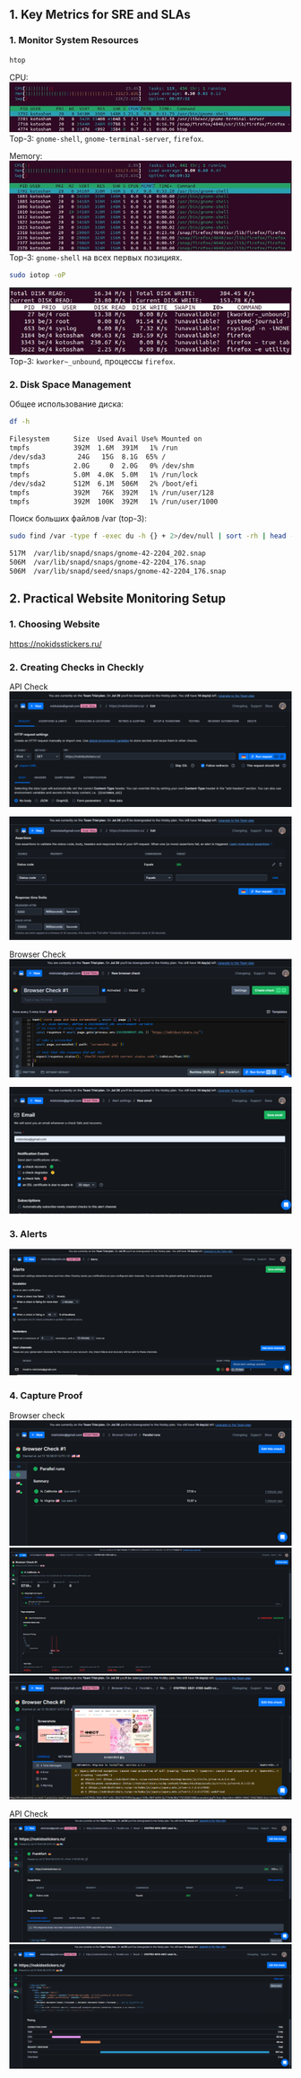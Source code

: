 ## 1. Key Metrics for SRE and SLAs
### 1. Monitor System Resources
```sh
htop
```
CPU:
![htop_cpu](images/screen3.jpg)
Top-3: `gnome-shell`, `gnome-terminal-server`, `firefox`.

Memory:
![htop_mem](images/screen4.jpg)
Top-3: `gnome-shell` на всех первых позициях.

```sh
sudo iotop -oP
```
![iotop](images/screen5.jpg)
Top-3: `kworker~_unbound`, процессы `firefox`.

### 2. Disk Space Management
Общее использование диска:
```sh
df -h
```
```
Filesystem      Size  Used Avail Use% Mounted on
tmpfs           392M  1.6M  391M   1% /run
/dev/sda3        24G   15G  8.1G  65% /
tmpfs           2.0G     0  2.0G   0% /dev/shm
tmpfs           5.0M  4.0K  5.0M   1% /run/lock
/dev/sda2       512M  6.1M  506M   2% /boot/efi
tmpfs           392M   76K  392M   1% /run/user/128
tmpfs           392M  100K  392M   1% /run/user/1000
```
Поиск больших файлов /var (top-3):
```sh
sudo find /var -type f -exec du -h {} + 2>/dev/null | sort -rh | head -3
```
```
517M  /var/lib/snapd/snaps/gnome-42-2204_202.snap
506M  /var/lib/snapd/snaps/gnome-42-2204_176.snap
506M  /var/lib/snapd/seed/snaps/gnome-42-2204_176.snap
```

## 2. Practical Website Monitoring Setup
### 1. Choosing Website
https://nokidsstickers.ru/
### 2. Creating Checks in Checkly
API Check
![](images/1.png)

![](images/2.png)

Browser Check
![](images/3.png)

![](images/4.png)

### 3. Alerts
![](images/5.png)

### 4. Capture Proof
Browser check
![](images/6.png)
![](images/7.png)
![](images/8.png)

API Check
![](images/9.png)
![](images/10.png)